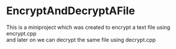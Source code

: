 # EncryptAndDecryptAFile
This is a miniproject which was created to encrypt a text file using encrypt.cpp <br>
and later on we can decrypt the same file using decrypt.cpp 

